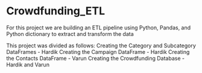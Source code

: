 # Crowdfunding_ETL
For this project we are building an ETL pipeline using Python, Pandas, and Python dictionary to extract and transform the data




This project was divided as follows:
Creating the Category and Subcategory DataFrames - Hardik
Creating the Campaign DataFrame - Hardik
Creating the Contacts DataFrame - Varun
Creating the Crowdfunding Database - Hardik and Varun
